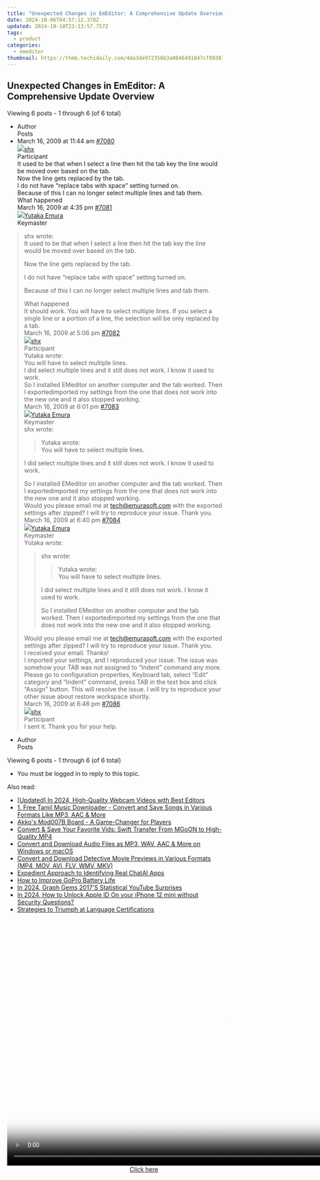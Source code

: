 ```yaml
---
title: "Unexpected Changes in EmEditor: A Comprehensive Update Overview"
date: 2024-10-06T04:57:12.378Z
updated: 2024-10-10T23:13:57.757Z
tags:
  - product
categories:
  - emeditor
thumbnail: https://thmb.techidaily.com/4da3de972356b3a0046491847cf09381445449045614c3b78e873505ea40a4e5.jpg
---
```


## Unexpected Changes in EmEditor: A Comprehensive Update Overview

Viewing 6 posts - 1 through 6 (of 6 total)

* Author  
Posts
* March 16, 2009 at 11:44 am [#7080](https://tools.techidaily.com/emeditor/products/)  
[![](https://secure.gravatar.com/avatar/930c97724d5165fc9f966ce292aff096?s=80&d=identicon&r=g)shx](https://www.emeditor.com/forums/users/shx/ "View shx's profile")  
Participant  
It used to be that when I select a line then hit the tab key the line would be moved over based on the tab.  
 Now the line gets replaced by the tab.  
 I do not have “replace tabs with space” setting turned on.  
 Because of this I can no longer select multiple lines and tab them.  
 What happened  
March 16, 2009 at 4:35 pm [#7081](https://tools.techidaily.com/emeditor/products/)  
[![](https://secure.gravatar.com/avatar/a0a6377144ed3636f985d87303f65ed2?s=80&d=identicon&r=g)Yutaka Emura](https://www.emeditor.com/forums/users/yemura/ "View Yutaka Emura's profile")  
Keymaster  
> shx wrote:  
> It used to be that when I select a line then hit the tab key the line would be moved over based on the tab.  
>  
> Now the line gets replaced by the tab.  
>  
> I do not have “replace tabs with space” setting turned on.  
>  
> Because of this I can no longer select multiple lines and tab them.  
>  
> What happened  
 It should work. You will have to select multiple lines. If you select a single line or a portion of a line, the selection will be only replaced by a tab.  
March 16, 2009 at 5:06 pm [#7082](https://tools.techidaily.com/emeditor/products/)  
[![](https://secure.gravatar.com/avatar/930c97724d5165fc9f966ce292aff096?s=80&d=identicon&r=g)shx](https://www.emeditor.com/forums/users/shx/ "View shx's profile")  
Participant  
> Yutaka wrote:  
> You will have to select multiple lines.  
 I did select multiple lines and it still does not work. I know it used to work.  
 So I installed EMeditor on another computer and the tab worked. Then I exportedimported my settings from the one that does not work into the new one and it also stopped working.  
March 16, 2009 at 6:01 pm [#7083](https://tools.techidaily.com/emeditor/products/)  
[![](https://secure.gravatar.com/avatar/a0a6377144ed3636f985d87303f65ed2?s=80&d=identicon&r=g)Yutaka Emura](https://www.emeditor.com/forums/users/yemura/ "View Yutaka Emura's profile")  
Keymaster  
> shx wrote:  
>  
>> Yutaka wrote:  
>> You will have to select multiple lines.  
>  
> I did select multiple lines and it still does not work. I know it used to work.  
>  
> So I installed EMeditor on another computer and the tab worked. Then I exportedimported my settings from the one that does not work into the new one and it also stopped working.  
 Would you please email me at [tech@emurasoft.com](https://tools.techidaily.com/emeditor/products/) with the exported settings after zipped? I will try to reproduce your issue. Thank you.  
March 16, 2009 at 6:40 pm [#7084](https://tools.techidaily.com/emeditor/products/)  
[![](https://secure.gravatar.com/avatar/a0a6377144ed3636f985d87303f65ed2?s=80&d=identicon&r=g)Yutaka Emura](https://www.emeditor.com/forums/users/yemura/ "View Yutaka Emura's profile")  
Keymaster  
> Yutaka wrote:  
>  
>> shx wrote:  
>>  
>>> Yutaka wrote:  
>>> You will have to select multiple lines.  
>>  
>> I did select multiple lines and it still does not work. I know it used to work.  
>>  
>> So I installed EMeditor on another computer and the tab worked. Then I exportedimported my settings from the one that does not work into the new one and it also stopped working.  
>  
> Would you please email me at [tech@emurasoft.com](https://tools.techidaily.com/emeditor/products/) with the exported settings after zipped? I will try to reproduce your issue. Thank you.  
 I received your email. Thanks!  
 I imported your settings, and I reproduced your issue. The issue was somehow your TAB was not assigned to “Indent” command any more. Please go to configuration properties, Keyboard tab, select “Edit” category and “Indent” command, press TAB in the text box and click “Assign” button. This will resolve the issue. I will try to reproduce your other issue about restore workspace shortly.  
March 16, 2009 at 6:46 pm [#7086](https://tools.techidaily.com/emeditor/products/)  
[![](https://secure.gravatar.com/avatar/930c97724d5165fc9f966ce292aff096?s=80&d=identicon&r=g)shx](https://www.emeditor.com/forums/users/shx/ "View shx's profile")  
Participant  
I sent it. Thank you for your help.
* Author  
Posts

Viewing 6 posts - 1 through 6 (of 6 total)

* You must be logged in to reply to this topic.

<ins class="adsbygoogle"
     style="display:block"
     data-ad-format="autorelaxed"
     data-ad-client="ca-pub-7571918770474297"
     data-ad-slot="1223367746"></ins>

<ins class="adsbygoogle"
     style="display:block"
     data-ad-client="ca-pub-7571918770474297"
     data-ad-slot="8358498916"
     data-ad-format="auto"
     data-full-width-responsive="true"></ins>

<span class="atpl-alsoreadstyle">Also read:</span>
<div><ul>
<li><a href="https://screen-activity-recording.techidaily.com/updated-in-2024-high-quality-webcam-videos-with-best-editors/"><u>[Updated] In 2024, High-Quality Webcam Videos with Best Editors</u></a></li>
<li><a href="https://win-webster.techidaily.com/1-free-tamil-music-downloader-convert-and-save-songs-in-various-formats-like-mp3-aac-and-more/"><u>1. Free Tamil Music Downloader - Convert and Save Songs in Various Formats Like MP3, AAC & More</u></a></li>
<li><a href="https://games-able.techidaily.com/akkos-mod007b-board-a-game-changer-for-players/"><u>Akko's Mod007B Board - A Game-Changer for Players</u></a></li>
<li><a href="https://win-webster.techidaily.com/convert-and-save-your-favorite-vids-swift-transfer-from-mgoon-to-high-quality-mp4/"><u>Convert & Save Your Favorite Vids: Swift Transfer From MGoON to High-Quality MP4</u></a></li>
<li><a href="https://win-webster.techidaily.com/convert-and-download-audio-files-as-mp3-wav-aac-and-more-on-windows-or-macos/"><u>Convert and Download Audio Files as MP3, WAV, AAC & More on Windows or macOS</u></a></li>
<li><a href="https://win-webster.techidaily.com/convert-and-download-detective-movie-previews-in-various-formats-mp4-mov-avi-flv-wmv-mkv/"><u>Convert and Download Detective Movie Previews in Various Formats (MP4, MOV, AVI, FLV, WMV, MKV)</u></a></li>
<li><a href="https://tech-savvy.techidaily.com/expedient-approach-to-identifying-real-chatai-apps/"><u>Expedient Approach to Identifying Real ChatAI Apps</u></a></li>
<li><a href="https://extra-tips.techidaily.com/how-to-improve-gopro-battery-life/"><u>How to Improve GoPro Battery Life</u></a></li>
<li><a href="https://youtube-stream.techidaily.com/in-2024-graph-gems-2017s-statistical-youtube-surprises/"><u>In 2024, Graph Gems 2017'S Statistical YouTube Surprises</u></a></li>
<li><a href="https://apple-account.techidaily.com/in-2024-how-to-unlock-apple-id-on-your-iphone-12-mini-without-security-questions-by-drfone-ios/"><u>In 2024, How to Unlock Apple ID On your iPhone 12 mini without Security Questions?</u></a></li>
<li><a href="https://mondly-stories.techidaily.com/strategies-to-triumph-at-language-certifications/"><u>Strategies to Triumph at Language Certifications</u></a></li>
</ul></div>

<!-- affiliate ads begin -->
<span id="1155462">
					<video width="1024" height="576" style="cursor:pointer"
           poster="//a.impactradius-go.com/display-clicktoplayimage/1155462.png"
           onclick="if(!this.playClicked){this.play();this.setAttribute('controls',true);this.playClicked=true;}">
	   <source src="//a.impactradius-go.com/display-ad/14559-1155462">
	   <img src="//a.impactradius-go.com/display-clicktoplayimage/1155462.png" style="border: none; height: 100%; width: 100%; object-fit: contain">
	</video>
	<div style="width:640px;text-align:center"><a href="javascript:window.open(decodeURIComponent('https%3A%2F%2Fpropmoneyinc.pxf.io%2Fc%2F5597632%2F1155462%2F14559'), '_blank');void(0);">Click here</a></div>
</span>
<img height="0" width="0" src="https://imp.pxf.io/i/5597632/1155462/14559" style="position:absolute;visibility:hidden;" border="0" />
<!-- affiliate ads end -->

